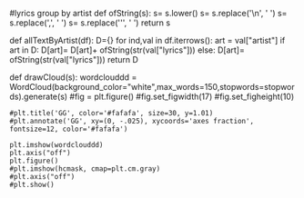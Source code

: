 
#lyrics group by artist
def ofString(s):
    s= s.lower()
    s= s.replace('\n', ' ')
    s= s.replace(',', ' ')
    s= s.replace('\'', ' ')
    return s

def allTextByArtist(df):
    D={}
    for ind,val in df.iterrows():
        art = val["artist"]
        if art in D:
            D[art]= D[art]+ ofString(str(val["lyrics"]))
        else:
            D[art]= ofString(str(val["lyrics"]))
    return D

def drawCloud(s):
    wordclouddd = WordCloud(background_color="white",max_words=150,stopwords=stopwords).generate(s)
    #fig = plt.figure()
    #fig.set_figwidth(17)
    #fig.set_figheight(10)

    
    #plt.title('GG', color='#fafafa', size=30, y=1.01)
    #plt.annotate('GG', xy=(0, -.025), xycoords='axes fraction', fontsize=12, color='#fafafa')
    
    plt.imshow(wordclouddd)
    plt.axis("off")
    plt.figure()
    #plt.imshow(hcmask, cmap=plt.cm.gray)
    #plt.axis("off")
    #plt.show()
